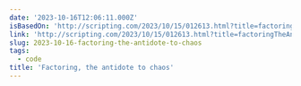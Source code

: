 ```yaml
---
date: '2023-10-16T12:06:11.000Z'
isBasedOn: 'http://scripting.com/2023/10/15/012613.html?title=factoringTheAntidoteToChaos'
link: 'http://scripting.com/2023/10/15/012613.html?title=factoringTheAntidoteToChaos'
slug: 2023-10-16-factoring-the-antidote-to-chaos
tags:
  - code
title: 'Factoring, the antidote to chaos'
---
```


